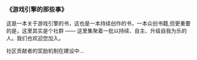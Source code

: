 ### 《游戏引擎的那些事》

这是一本关于游戏引擎的书，这也是一本持续创作的书，一本众创书籍,但更重要的是，这里其实是个社群 —— 这里集聚着一批以持续、自主、升级自我为乐的人。我们也欢迎您加入。

社区贡献者的奖励机制在建设中...

